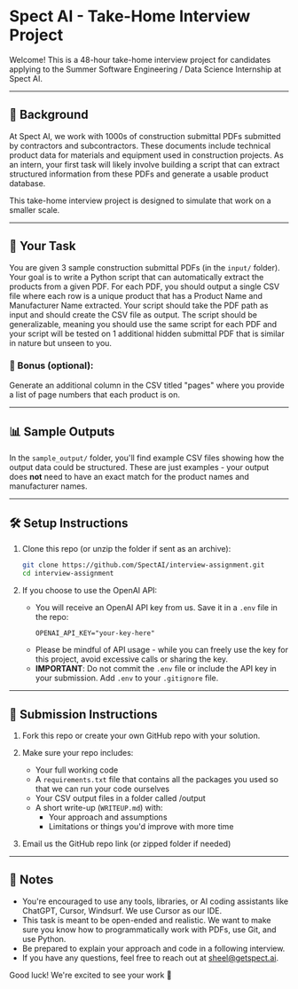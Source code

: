 # Spect AI - Take-Home Interview Project

Welcome! This is a 48-hour take-home interview project for candidates applying to the Summer Software Engineering / Data Science Internship at Spect AI.

---

## 🧠 Background

At Spect AI, we work with 1000s of construction submittal PDFs submitted by contractors and subcontractors. These documents include technical product data for materials and equipment used in construction projects. As an intern, your first task will likely involve building a script that can extract structured information from these PDFs and generate a usable product database. 

This take-home interview project is designed to simulate that work on a smaller scale.

---

## 📌 Your Task

You are given 3 sample construction submittal PDFs (in the `input/` folder). Your goal is to write a Python script that can automatically extract the products from a given PDF. For each PDF, you should output a single CSV file where each row is a unique product that has a Product Name and Manufacturer Name extracted. Your script should take the PDF path as input and should create the CSV file as output. The script should be generalizable, meaning you should use the same script for each PDF and your script will be tested on 1 additional hidden submittal PDF that is similar in nature but unseen to you.


### 🔁 Bonus (optional):

Generate an additional column in the CSV titled "pages" where you provide a list of page numbers that each product is on.

---

## 📊 Sample Outputs

In the `sample_output/` folder, you'll find example CSV files showing how the output data could be structured. These are just examples - your output does **not** need to have an exact match for the product names and manufacturer names.

---

## 🛠️ Setup Instructions

1. Clone this repo (or unzip the folder if sent as an archive):
   ```bash
   git clone https://github.com/SpectAI/interview-assignment.git
   cd interview-assignment
   ```

2. If you choose to use the OpenAI API:
   - You will receive an OpenAI API key from us. Save it in a `.env` file in the repo:
     ```
     OPENAI_API_KEY="your-key-here"
     ```
   - Please be mindful of API usage - while you can freely use the key for this project, avoid excessive calls or sharing the key.
   - **IMPORTANT**: Do not commit the `.env` file or include the API key in your submission. Add `.env` to your `.gitignore` file.

---

## 🚀 Submission Instructions

1. Fork this repo or create your own GitHub repo with your solution.

2. Make sure your repo includes:
   - Your full working code 
   - A `requirements.txt` file that contains all the packages you used so that we can run your code ourselves
   - Your CSV output files in a folder called /output
   - A short write-up (`WRITEUP.md`) with:
     - Your approach and assumptions
     - Limitations or things you'd improve with more time

3. Email us the GitHub repo link (or zipped folder if needed)

---

## 🧠 Notes

- You're encouraged to use any tools, libraries, or AI coding assistants like ChatGPT, Cursor, Windsurf. We use Cursor as our IDE.
- This task is meant to be open-ended and realistic. We want to make sure you know how to programmatically work with PDFs, use Git, and use Python.
- Be prepared to explain your approach and code in a following interview.
- If you have any questions, feel free to reach out at sheel@getspect.ai.

Good luck! We're excited to see your work 🚀
